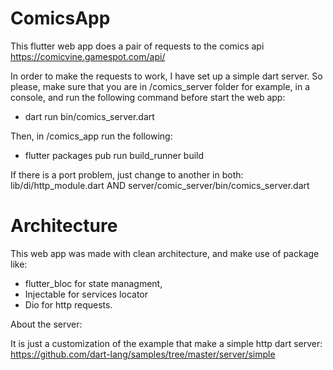 #  ComicsApp

  This flutter web app does a pair of requests to the comics api https://comicvine.gamespot.com/api/

  In order to make the requests to work, I have set up a simple dart server. So please, make sure that you are in /comics_server folder
  for example, in a console, and run the following command before start the web app: 

   - dart run bin/comics_server.dart
  
  Then, in /comics_app run the following: 

   - flutter packages pub run build_runner build 

  If there is a port problem, just change to another in both:  lib/di/http_module.dart AND server/comic_server/bin/comics_server.dart


# Architecture

This web app was made with clean architecture, and make use of package like:

- flutter_bloc for state managment,
- Injectable for services locator
- Dio for http requests.


About the server: 

It is just a customization of the example that make a simple http dart server: https://github.com/dart-lang/samples/tree/master/server/simple



